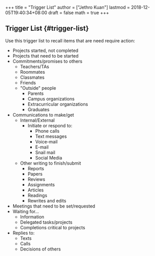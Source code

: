+++
title = "Trigger List"
author = ["Jethro Kuan"]
lastmod = 2018-12-05T19:40:34+08:00
draft = false
math = true
+++

## Trigger List {#trigger-list}

Use this trigger list to recall items that are need require action:

-   Projects started, not completed
-   Projects that need to be started
-   Commitments/promises to others
    -   Teachers/TAs
    -   Roommates
    -   Classmates
    -   Friends
    -   "Outside" people
        -   Parents
        -   Campus organizations
        -   Extracurricular organizations
        -   Graduates
-   Communications to make/get
    -   Internal/External
        -   Initiate or respond to:
            -   Phone calls
            -   Text messages
            -   Voice-mail
            -   E-mail
            -   Snail mail
            -   Social Media
    -   Other writing to finish/submit
        -   Reports
        -   Papers
        -   Reviews
        -   Assignments
        -   Articles
        -   Readings
        -   Rewrites and edits
-   Meetings that need to be set/requested
-   Waiting for...
    -   Information
    -   Delegated tasks/projects
    -   Completions critical to projects
-   Replies to:
    -   Texts
    -   Calls
    -   Decisions of others
